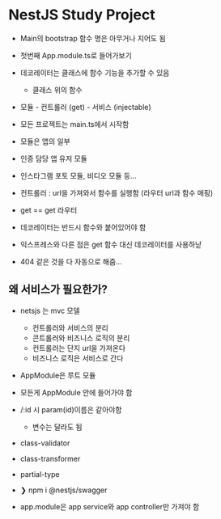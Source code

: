 # NestJS Study Project

- Main의 bootstrap 함수 명은 아무거나 지어도 됨
- 첫번째 App.module.ts로 들어가보기
- 데코레이터는 클래스에 함수 기능을 추가할 수 있음
  - 클래스 위의 함수

- 모듈 - 컨트롤러 (get) - 서비스 (injectable)

- 모든 프로젝트는 main.ts에서 시작함
- 모듈은 앱의 일부
- 인증 담당 앱 유저 모듈
- 인스타그램 포토 모듈, 비디오 모듈 등...

- 컨트롤러 : url을 가져와서 함수를 실행함 (라우터 url과 함수 매핑)
- get == get 라우터

- 데코레이터는 반드시 함수와 붙어있어야 함
- 익스프레스와 다른 점은 get 함수 대신 데코레이터를 사용하낟
- 404 같은 것을 다 자동으로 해줌...  


## 왜 서비스가 필요한가?
- netsjs 는 mvc 모델
  - 컨트롤러와 서비스의 분리
  - 콘트롤러와 비즈니스 로직의 분리
  - 컨트롤러는 단지 url을 가져온다
  - 비즈니스 로직은 서비스로 간다

- AppModule은 루트 모듈 
- 모든게 AppModule 안에 들어가야 함

- /:id 시 param(id)이름은 같아야함
  - 변수는 달라도 됨

- class-validator
- class-transformer
- partial-type
- ❯ npm i @nestjs/swagger


- app.module은 app service와 app controller만 가져야 함 